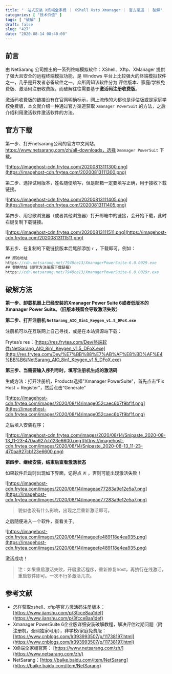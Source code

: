 ```yaml
---
title: "一站式安装 X终端全家桶 ｜ XShell Xstp Xmanager ｜ 官方渠道 ｜ 破解"
categories: [ "技术价值" ]
tags: [ "破解" ]
draft: false
slug: "427"
date: "2020-08-14 08:40:00"
---
```


## 前言

由 NetSarang 公司推出的一系列终端模拟软件：XShell、Xftp、XManager 提供了强大且安全的远程终端模拟功能，是 Windows 平台上比较强大的终端模拟软件之一，几乎是开发者必备软件之一。众所周知该软件分为 评估版本、家庭/学校免费版、激活码注册收费版，而破解往往需要基于**激活码注册收费版**。

激活码收费版的链接没有在官网明确标示，网上流传的大都也是评估版或是家庭学校免费版，本文就介绍一种通过官方渠道获取 `Xmanager PowerSuit` 的方法，之后介绍利用激活软件激活软件的方法。

## 官方下载

第一步、打开netsarang公司的官方中文网站，https://www.netsarang.com/zh/all-downloads，选择 `Xmanager PowerSuit`  下载。

![https://imagehost-cdn.frytea.com/20200813111300.png](https://imagehost-cdn.frytea.com/20200813111300.png)

第二步、选择试用版本，姓名随便填写，但是邮箱一定要填写正确，用于接收下载链接。

![https://imagehost-cdn.frytea.com/20200813111405.png](https://imagehost-cdn.frytea.com/20200813111405.png)

第四步、用谷歌浏览器（或者其他浏览器）打开邮箱中的链接，会开始下载，此时右键复制下载链接。

![https://imagehost-cdn.frytea.com/20200813111511.png](https://imagehost-cdn.frytea.com/20200813111511.png)

第五步、在复制的下载链接版本后尾部添加 `r` ，下载即可。例如：

```jsx
## 原始地址
https://cdn.netsarang.net/7940ce13/XmanagerPowerSuite-6.0.0029.exe
## 替换地址（即官方注册版下载链接）
https://cdn.netsarang.net/7940ce13/XmanagerPowerSuite-6.0.0029r.exe
```

## 破解方法

**第一步、卸载机器上已经安装的Xmanager Power Suite 6或者低版本的Xmanager Power Suite。（旧版本残留会导致激活失败）**

**第二步、打开注册机 `NetSarang_AIO_8in1_Keygen_v1.5_DFoX.exe`**

注册机可以在互联网上自己寻找，或是在本站资源站下载：

Frytea‘s res：[https://res.frytea.com/Dev/终端软件/NetSarang_AIO_8in1_Keygen_v1.5_DFoX.exe](http://res.frytea.com/Dev/%E7%BB%88%E7%AB%AF%E8%BD%AF%E4%BB%B6/NetSarang_AIO_8in1_Keygen_v1.5_DFoX.exe)

**第三步、当需要输入序列号时，填写注册机生成的激活码**

生成方法：打开注册机，Products选择"Xmanager PowerSuite"，首先点击“Fix Host + Register”，然后点击“Generate”

![https://imagehost-cdn.frytea.com/images/2020/08/14/image052caec6b7f9bf1f.png](https://imagehost-cdn.frytea.com/images/2020/08/14/image052caec6b7f9bf1f.png)

之后填入安装程序；

![https://imagehost-cdn.frytea.com/images/2020/08/14/Snipaste_2020-08-13_11-23-470aa927cb123e6600.png](https://imagehost-cdn.frytea.com/images/2020/08/14/Snipaste_2020-08-13_11-23-470aa927cb123e6600.png)

**第四步、继续安装，结束后查看激活状态**

如果软件启动时出现如下界面，记得点 `否` ，否则可能出现激活失败！

![https://imagehost-cdn.frytea.com/images/2020/08/14/imageae77283a9e12e5a7.png](https://imagehost-cdn.frytea.com/images/2020/08/14/imageae77283a9e12e5a7.png)

> 貌似也没有什么影响，出现之后重新激活即可。

之后随便进入一个软件，查看关于。

![https://imagehost-cdn.frytea.com/images/2020/08/14/imageefe489118e4ea935.png](https://imagehost-cdn.frytea.com/images/2020/08/14/imageefe489118e4ea935.png)

激活成功！

> 注：如果重启激活失败，开启激活程序，重新修复host，再执行在线激活，重启软件即可。一次不行多激活几次。

## 参考文献

- 怎样获取xshell、xftp等官方激活码注册版本： [https://www.jianshu.com/p/3fcce8aa1def](https://www.jianshu.com/p/3fcce8aa1def)
- Xmanager PowerSuite 6企业版详细安装破解教程，解决评估过期问题（附注册机，全网独家可用），非学校/家庭免费版： [https://www.cnblogs.com/lr393993507/p/11738197.html](https://www.cnblogs.com/lr393993507/p/11738197.html)
- X终端全家桶官网： [https://www.netsarang.com/zh/](https://www.netsarang.com/zh/)
- NetSarang：[https://baike.baidu.com/item/NetSarang](https://baike.baidu.com/item/NetSarang)